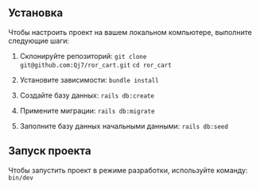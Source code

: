 ## Установка

Чтобы настроить проект на вашем локальном компьютере, выполните следующие шаги:

1. Склонируйте репозиторий:
   `git clone git@github.com:Qj7/ror_cart.git`
   `cd ror_cart`

2. Установите зависимости:
   `bundle install`

3. Создайте базу данных:
   `rails db:create`

4. Примените миграции:
   `rails db:migrate`

5. Заполните базу данных начальными данными:
   `rails db:seed`

## Запуск проекта

Чтобы запустить проект в режиме разработки, используйте команду:
`bin/dev`